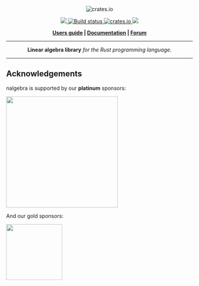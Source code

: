 <p align="center">
  <img src="https://nalgebra.org/img/logo_nalgebra.svg" alt="crates.io">
</p>
<p align="center">
    <a href="https://discord.gg/vt9DJSW">
        <img src="https://img.shields.io/discord/507548572338880513.svg?logo=discord&colorB=7289DA">
    </a>
    <a href="https://circleci.com/gh/dimforge/nalgebra">
        <img src="https://circleci.com/gh/dimforge/nalgebra.svg?style=svg" alt="Build status">
    </a>
    <a href="https://crates.io/crates/nalgebra">
         <img src="https://img.shields.io/crates/v/nalgebra.svg?style=flat-square" alt="crates.io">
    </a>
    <a href="https://opensource.org/licenses/Apache-2.0">
        <img src="https://img.shields.io/badge/License-Apache%202.0-blue.svg">
    </a>
</p>
<p align = "center">
    <strong>
        <a href="https://nalgebra.org">Users guide</a> | <a href="https://docs.rs/nalgebra/latest/nalgebra/">Documentation</a> | <a href="https://discourse.nphysics.org/c/nalgebra">Forum</a>
    </strong>
</p>

-----

<p align = "center">
<b>Linear algebra library</b>
<i>for the Rust programming language.</i>
</p>

-----

## Acknowledgements
nalgebra is supported by our **platinum** sponsors:
<p>
  <a href="https://embark-studios.com">
    <img src="https://www.embark.dev/img/logo_black.png" width="301px">
  </a>
</p>

And our gold sponsors:

<p>
  <a href="https://fragcolor.com">
    <img src="https://dimforge.com/img/fragcolor_logo1_color_black.svg" width="151px">
  </a>
</p>
